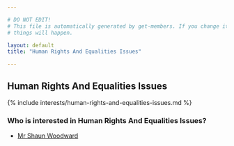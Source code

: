 ```yaml
---

# DO NOT EDIT!
# This file is automatically generated by get-members. If you change it, bad
# things will happen.

layout: default
title: "Human Rights And Equalities Issues"

---
```


## Human Rights And Equalities Issues

{% include interests/human-rights-and-equalities-issues.md %}

### Who is interested in Human Rights And Equalities Issues?


* [Mr Shaun Woodward](/members/mr-shaun-woodward.html)
